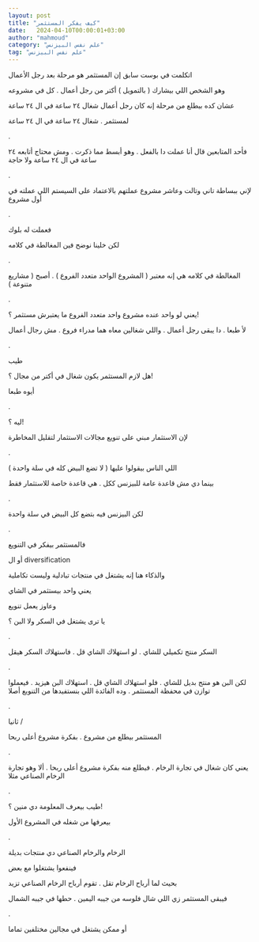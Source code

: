```yaml
---
layout: post
title: "كيف يفكر المستثمر"
date:   2024-04-10T00:00:01+03:00
author: "mahmoud"
category: "علم نفس البيزنس"
tag: "علم نفس البيزنس"
---
```



اتكلمت في بوست سابق إن المستثمر هو مرحلة بعد رجل
الأعمال

وهو الشخص اللي بيشارك ( بالتمويل ) أكتر من رجل أعمال .
كل في مشروعه

عشان كده بيطلع من مرحلة إنه كان رجل أعمال شغال ٢٤ ساعة
في ال ٢٤ ساعة

لمستثمر . شغال ٢٤ ساعة في ال ٢٤ ساعة

.

فأحد المتابعين قال أنا عملت دا بالفعل . وهو أبسط مما
ذكرت . ومش محتاج أتابعه ٢٤ ساعة في ال ٢٤ ساعة ولا حاجة

.

لإني ببساطة تاني وتالت وعاشر مشروع عملتهم بالاعتماد على
السيستم اللي عملته في أول مشروع

.

فعملت له بلوك

لكن خلينا نوضح فين المغالطة في كلامه

.

المغالطة في كلامه هي إنه معتبر ( المشروع الواحد متعدد
الفروع ) . أصبح ( مشاريع متنوعة )

.

يعني لو واحد عنده مشروع واحد متعدد الفروع ما يعتبرش
مستثمر ؟!

لأ طبعا . دا يبقى رجل أعمال . واللي شغالين معاه هما
مدراء فروع . مش رجال أعمال

.

طيب

هل لازم المستثمر يكون شغال في أكتر من مجال ؟!

أيوه طبعا

.

ليه ؟!

لإن الاستثمار مبني على تنويع مجالات الاستثمار لتقليل
المخاطرة

.

اللي الناس بيقولوا عليها ( لا تضع البيض كله في سلة
واحدة )

بينما دي مش قاعدة عامة للبيزنس ككل . هي قاعدة خاصة
للاستثمار فقط

.

لكن البيزنس فيه بتضع كل البيض في سلة واحدة

.

فالمستثمر بيفكر في التنويع

أو ال diversification

والذكاء هنا إنه يشتغل في منتجات تبادلية وليست
تكاملية

يعني واحد بيستثمر في الشاي

وعاوز يعمل تنويع

يا ترى يشتغل في السكر ولا البن ؟

.

السكر منتج تكميلي للشاي . لو استهلاك الشاي قل . فاستهلاك
السكر هيقل

.

لكن البن هو منتج بديل للشاي . فلو استهلاك الشاي قل .
استهلاك البن هيزيد . فيعملوا توازن في محفظة المستثمر . وده الفائدة اللي
بنستفيدها من التنويع أصلا

.

ثانيا /

المستثمر بيطلع من مشروع . بفكرة مشروع أعلى ربحا

.

يعني كان شغال في تجارة الرخام . فيطلع منه بفكرة مشروع
أعلى ربحا . ألا وهو تجارة الرخام الصناعي مثلا

.

طيب بيعرف المعلومة دي منين ؟!

بيعرفها من شغله في المشروع الأول

.

الرخام والرخام الصناعي دي منتجات بديلة

فينفعوا يشتغلوا مع بعض

بحيث لما أرباح الرخام تقل . تقوم أرباح الرخام الصناعي
تزيد

فيبقى المستثمر زي اللي شال فلوسه من جيبه اليمين . حطها
في جيبه الشمال

.

أو ممكن يشتغل في مجالين مختلفين تماما
